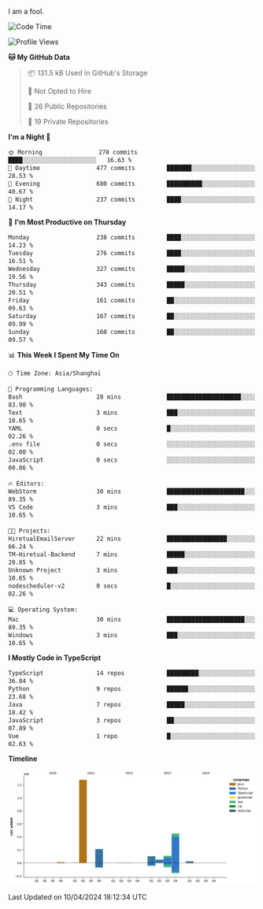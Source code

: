 I am a fool.

<!--START_SECTION:waka-->
![Code Time](http://img.shields.io/badge/Code%20Time-1%2C309%20hrs%207%20mins-blue)

![Profile Views](http://img.shields.io/badge/Profile%20Views-0-blue)

**🐱 My GitHub Data** 

> 📦 131.5 kB Used in GitHub's Storage 
 > 
> 🚫 Not Opted to Hire
 > 
> 📜 26 Public Repositories 
 > 
> 🔑 19 Private Repositories 
 > 
**I'm a Night 🦉** 

```text
🌞 Morning                278 commits         ████░░░░░░░░░░░░░░░░░░░░░   16.63 % 
🌆 Daytime                477 commits         ███████░░░░░░░░░░░░░░░░░░   28.53 % 
🌃 Evening                680 commits         ██████████░░░░░░░░░░░░░░░   40.67 % 
🌙 Night                  237 commits         ████░░░░░░░░░░░░░░░░░░░░░   14.17 % 
```
📅 **I'm Most Productive on Thursday** 

```text
Monday                   238 commits         ████░░░░░░░░░░░░░░░░░░░░░   14.23 % 
Tuesday                  276 commits         ████░░░░░░░░░░░░░░░░░░░░░   16.51 % 
Wednesday                327 commits         █████░░░░░░░░░░░░░░░░░░░░   19.56 % 
Thursday                 343 commits         █████░░░░░░░░░░░░░░░░░░░░   20.51 % 
Friday                   161 commits         ██░░░░░░░░░░░░░░░░░░░░░░░   09.63 % 
Saturday                 167 commits         ██░░░░░░░░░░░░░░░░░░░░░░░   09.99 % 
Sunday                   160 commits         ██░░░░░░░░░░░░░░░░░░░░░░░   09.57 % 
```


📊 **This Week I Spent My Time On** 

```text
🕑︎ Time Zone: Asia/Shanghai

💬 Programming Languages: 
Bash                     28 mins             █████████████████████░░░░   83.90 % 
Text                     3 mins              ███░░░░░░░░░░░░░░░░░░░░░░   10.65 % 
YAML                     0 secs              █░░░░░░░░░░░░░░░░░░░░░░░░   02.26 % 
.env file                0 secs              ░░░░░░░░░░░░░░░░░░░░░░░░░   02.00 % 
JavaScript               0 secs              ░░░░░░░░░░░░░░░░░░░░░░░░░   00.86 % 

🔥 Editors: 
WebStorm                 30 mins             ██████████████████████░░░   89.35 % 
VS Code                  3 mins              ███░░░░░░░░░░░░░░░░░░░░░░   10.65 % 

🐱‍💻 Projects: 
HiretualEmailServer      22 mins             █████████████████░░░░░░░░   66.24 % 
TM-Hiretual-Backend      7 mins              █████░░░░░░░░░░░░░░░░░░░░   20.85 % 
Unknown Project          3 mins              ███░░░░░░░░░░░░░░░░░░░░░░   10.65 % 
nodescheduler-v2         0 secs              █░░░░░░░░░░░░░░░░░░░░░░░░   02.26 % 

💻 Operating System: 
Mac                      30 mins             ██████████████████████░░░   89.35 % 
Windows                  3 mins              ███░░░░░░░░░░░░░░░░░░░░░░   10.65 % 
```

**I Mostly Code in TypeScript** 

```text
TypeScript               14 repos            █████████░░░░░░░░░░░░░░░░   36.84 % 
Python                   9 repos             ██████░░░░░░░░░░░░░░░░░░░   23.68 % 
Java                     7 repos             █████░░░░░░░░░░░░░░░░░░░░   18.42 % 
JavaScript               3 repos             ██░░░░░░░░░░░░░░░░░░░░░░░   07.89 % 
Vue                      1 repo              █░░░░░░░░░░░░░░░░░░░░░░░░   02.63 % 
```



**Timeline**

![Lines of Code chart](https://raw.githubusercontent.com/VeejaLiu/VeejaLiu/master/assets/bar_graph.png)


 Last Updated on 10/04/2024 18:12:34 UTC
<!--END_SECTION:waka-->
